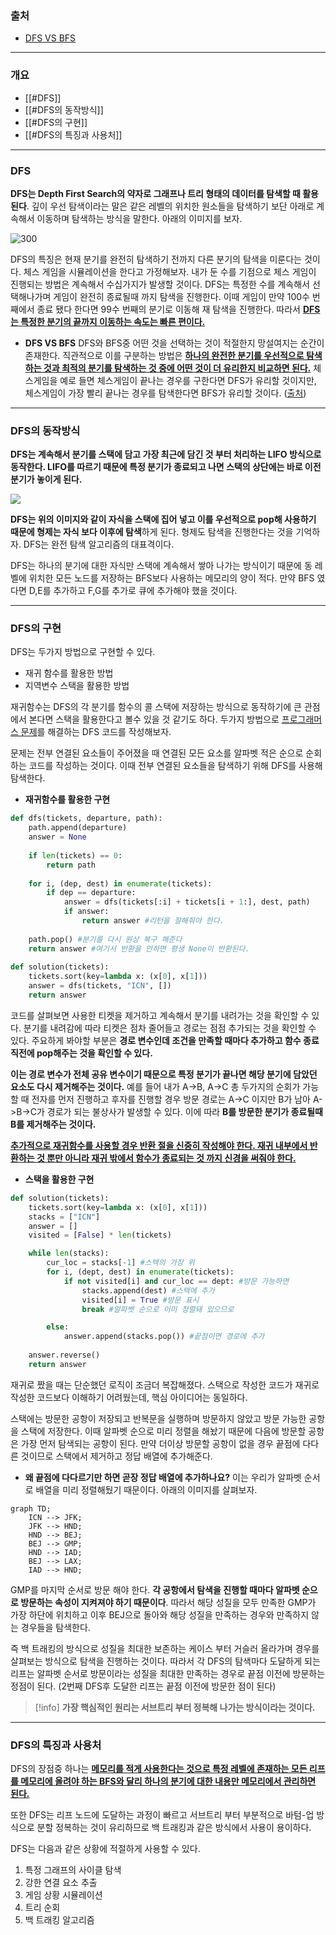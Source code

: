 ### 출처
* [DFS VS BFS](https://stackoverflow.com/questions/3332947/what-are-the-practical-factors-to-consider-when-choosing-between-depth-first-sea)
____
### 개요
* [[#DFS]]
* [[#DFS의 동작방식]]
* [[#DFS의 구현]]
* [[#DFS의 특징과 사용처]]
___
### DFS

**DFS는 Depth First Search의 약자로 그래프나 트리 형태의 데이터를 탐색할 때 활용된다**. 깊이 우선 탐색이라는 말은 같은 레벨의 위치한 원소들을 탐색하기 보단 아래로 계속해서 이동하며 탐색하는 방식을 말한다. 아래의 이미지를 보자.

![300](https://my-study.s3.ap-northeast-2.amazonaws.com/DFS%20/%20Depth-First-Search.gif)

<span class="red red-bg">DFS의 특징은 현재 분기를 완전히 탐색하기 전까지 다른 분기의 탐색을 미룬다는 것이다.</span> 체스 게임을 시뮬레이션을 한다고 가정해보자. 내가 둔 수를 기점으로 체스 게임이 진행되는 방법은 계속해서 수십가지가 발생할 것이다. DFS는 특정한 수를 계속해서 선택해나가며 게임이 완전히 종료될때 까지 탐색을 진행한다. 이때 게임이 만약 100수 번째에서 종료 됐다 한다면 99수 번째의 분기로 이동해 재 탐색을 진행한다. 따라서 <u><b>DFS는 특정한 분기의 끝까지 이동하는 속도는 빠른 편이다.</b></u>

* **DFS VS BFS**
	DFS와 BFS중 어떤 것을 선택하는 것이 적절한지 망설여지는 순간이 존재한다. 직관적으로 이를 구분하는 방법은 <b><u>하나의 완전한 분기를 우선적으로 탐색하는 것과 최적의 분기를 탐색하는 것 중에 어떤 것이 더 유리한지 비교하면 된다.</b></u> 체스게임을 예로 들면 체스게임이 끝나는 경우를 구한다면 DFS가 유리할 것이지만, 체스게임이 가장 빨리 끝나는 경우를 탐색한다면 BFS가 유리할 것이다. ([출처](https://stackoverflow.com/questions/3332947/what-are-the-practical-factors-to-consider-when-choosing-between-depth-first-sea))

____
### DFS의 동작방식

**DFS는 계속해서 분기를 스택에 담고 가장 최근에 담긴 것 부터 처리하는 LIFO 방식으로 동작한다. LIFO를 따르기 때문에 특정 분기가 종료되고 나면 스택의 상단에는 바로 이전 분기가 놓이게 된다.**

![](https://my-study.s3.ap-northeast-2.amazonaws.com/DFS%20/%20Depth-First-Tree-Traversal.gif)

**DFS는 위의 이미지와 같이 자식을 스택에 집어 넣고 이를 우선적으로 pop해 사용하기 때문에 형제는 자식 보다 이후에 탐색**하게 된다. 형제도 탐색을 진행한다는 것을 기억하자. DFS는 완전 탐색 알고리즘의 대표격이다.

<span class="red red-bg">DFS는 하나의 분기에 대한 자식만 스택에 계속해서 쌓아 나가는 방식이기 때문에 동 레벨에 위치한 모든 노드를 저장하는 BFS보다 사용하는 메모리의 양이 적다.</span> 만약 BFS 였다면 D,E를 추가하고 F,G를 추가로 큐에 추가해야 했을 것이다.
___
### DFS의 구현

DFS는 두가지 방법으로 구현할 수 있다.

* 재귀 함수를 활용한 방법
* 지역변수 스택을 활용한 방법

재귀함수는 DFS의 각 분기를 함수의 콜 스택에 저장하는 방식으로 동작하기에 큰 관점에서 본다면 스택을 활용한다고 볼수 있을 것 같기도 하다. 두가지 방법으로 [프로그래머스 문제](https://school.programmers.co.kr/learn/courses/30/lessons/43164)를 해결하는 DFS 코드를 작성해보자.

문제는 전부 연결된 요소들이 주어졌을 때 연결된 모든 요소를 알파벳 적은 순으로 순회하는 코드를 작성하는 것이다. 이때 전부 연결된 요소들을 탐색하기 위해 DFS를 사용해 탐색한다.

* **재귀함수를 활용한 구현**
```python
def dfs(tickets, departure, path):
    path.append(departure)
    answer = None
    
    if len(tickets) == 0:
        return path
    
    for i, (dep, dest) in enumerate(tickets):
        if dep == departure:
            answer = dfs(tickets[:i] + tickets[i + 1:], dest, path)
            if answer: 
                return answer #리턴을 잘해줘야 한다.
    
    path.pop() #분기를 다시 원상 복구 해준다
    return answer #여기서 반환을 안하면 평생 None이 반환된다.
        
def solution(tickets):
    tickets.sort(key=lambda x: (x[0], x[1]))
    answer = dfs(tickets, "ICN", [])
    return answer
```

코드를 살펴보면 사용한 티켓을 제거하고 계속해서 분기를 내려가는 것을 확인할 수 있다. 분기를 내려감에 따라 티켓은 점차 줄어들고 경로는 점점 추가되는 것을 확인할 수 있다. 주요하게 봐야할 부분은 **경로 변수인데 조건을 만족할 때마다 추가하고 함수 종료직전에 pop해주는 것을 확인할 수 있다.**

**이는 경로 변수가 전체 공유 변수이기 때문으로 특정 분기가 끝나면 해당 분기에 담았던 요소도 다시 제거해주는 것이다.** 예를 들어 내가 A->B, A->C 총 두가지의 순회가 가능할 때 전자를 먼저 진행하고 후자를 진행할 경우 방문 경로는 A->C 이지만 B가 남아 A->B->C가 경로가 되는 불상사가 발생할 수 있다. 이에 따라 **B를 방문한 분기가 종료될때 B를 제거해주는 것이다.**

<u><b>추가적으로 재귀함수를 사용할 경우 반환 절을 신중히 작성해야 한다. 재귀 내부에서 반환하는 것 뿐만 아니라 재귀 밖에서 함수가 종료되는 것 까지 신경을 써줘야 한다.</b></u>

* **스택을 활용한 구현**
```python
def solution(tickets):
    tickets.sort(key=lambda x: (x[0], x[1]))
    stacks = ["ICN"]
    answer = []
    visited = [False] * len(tickets)

    while len(stacks):
        cur_loc = stacks[-1] #스텍의 가장 위
        for i, (dept, dest) in enumerate(tickets):
            if not visited[i] and cur_loc == dept: #방문 가능하면
                stacks.append(dest) #스텍에 추가
                visited[i] = True #방문 표시
                break #알파벳 순으로 이미 정렬돼 있으므로

        else:
            answer.append(stacks.pop()) #끝점이면 경로에 추가
    
    answer.reverse()
    return answer
```

재귀로 짰을 때는 단순했던 로직이 조금더 복잡해졌다. 스택으로 작성한 코드가 재귀로 작성한 코드보다 이해하기 어려웠는데, 핵심 아이디어는 동일하다. 

스택에는 방문한 공항이 저장되고 반복문을 실행하며 방문하지 않았고 방문 가능한 공항을 스택에 저장한다. 이때 알파벳 순으로 미리 정렬을 해놨기 때문에 다음에 방문할 공항은 가장 먼저 탐색되는 공항이 된다. 만약 더이상 방문할 공항이 없을 경우 끝점에 다다른 것이므로  스택에서 제거하고 정답 배열에 추가해준다. 

* **왜 끝점에 다다르기만 하면 곧장 정답 배열에 추가하나요?**
이는 우리가 알파벳 순서로 배열을 미리 정렬해뒀기 때문이다. 아래의 이미지를 살펴보자.

```mermaid
graph TD;
    ICN --> JFK;
    JFK --> HND;
    HND --> BEJ;
    BEJ --> GMP;
    HND --> IAD;
    BEJ --> LAX;
    IAD --> HND;
```

GMP를 마지막 순서로 방문 해야 한다. **각 공항에서 탐색을 진행할 때마다 알파벳 순으로 방문하는 속성이 지켜져야 하기 때문이다**. 따라서 해당 성질을 모두 만족한 GMP가 가장 하단에 위치하고 이후 BEJ으로 돌아와 해당 성질을 만족하는 경우와 만족하지 않는 경우들을 탐색한다. 

즉 <span class="red red-bg">백 트래킹의 방식으로 성질을 최대한 보존하는 케이스 부터 거슬러 올라가며 경우를 살펴보는 방식으로 탐색을 진행하는 것이다. </span> 따라서 각 DFS의 탐색마다 도달하게 되는 리프는 알파벳 순서로 방문이라는 성질을 최대한 만족하는 경우로 끝점 이전에 방문하는 정점이 된다. (2번째  DFS후 도달한 리프는 끝점 이전에 방문한 점이 된다)

> [!info]
> **가장 핵심적인 원리는 서브트리 부터 정복해 나가는 방식이라는 것이다.**

___
### DFS의 특징과 사용처

DFS의 장점중 하나는 <b><u>메모리를 적게 사용한다는 것으로 특정 레벨에 존재하는 모든 리프를 메모리에 올려야 하는 BFS와 달리 하나의 분기에 대한 내용만 메모리에서 관리하면 된다.</u></b>

또한 DFS는 리프 노드에 도달하는 과정이 빠르고 서브트리 부터 부분적으로 바텀-업 방식으로 분할 정복하는 것이 유리하므로 백 트래킹과 같은 방식에서 사용이 용이하다.

DFS는 다음과 같은 상황에 적절하게 사용할 수 있다.

1. 특정 그래프의 사이클 탐색
2. 강한 연결 요소 추출
3. 게임 상황 시뮬레이션
4. 트리 순회
5. 백 트래킹 알고리즘
